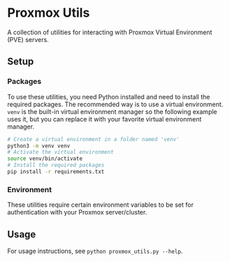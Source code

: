 # Proxmox Utils

A collection of utilities for interacting with Proxmox Virtual Environment (PVE) servers.

## Setup

### Packages

To use these utilities, you need Python installed and need to install the required packages. The recommended way
is to use a virtual environment. `venv` is the built-in virtual environment manager so the following example uses it,
but you can replace it with your favorite virtual environment manager.

```bash
# Create a virtual environment in a folder named 'venv'
python3 -m venv venv
# Activate the virtual environment 
source venv/bin/activate
# Install the required packages
pip install -r requirements.txt
```

### Environment

These utilities require certain environment variables to be set for authentication with your Proxmox server/cluster.

## Usage

For usage instructions, see `python proxmox_utils.py --help`.